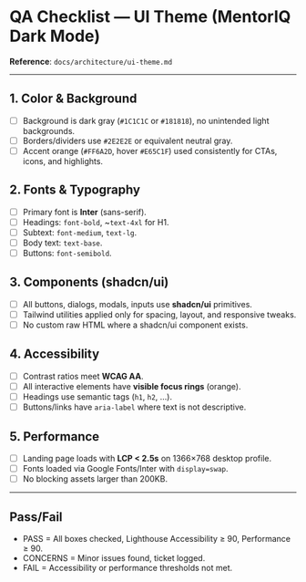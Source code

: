 # QA Checklist — UI Theme (MentorIQ Dark Mode)

**Reference**: `docs/architecture/ui-theme.md`

---

## 1. Color & Background
- [ ] Background is dark gray (`#1C1C1C` or `#181818`), no unintended light backgrounds.
- [ ] Borders/dividers use `#2E2E2E` or equivalent neutral gray.
- [ ] Accent orange (`#FF6A2D`, hover `#E65C1F`) used consistently for CTAs, icons, and highlights.

## 2. Fonts & Typography
- [ ] Primary font is **Inter** (sans-serif).  
- [ ] Headings: `font-bold`, ~`text-4xl` for H1.  
- [ ] Subtext: `font-medium`, `text-lg`.  
- [ ] Body text: `text-base`.  
- [ ] Buttons: `font-semibold`.

## 3. Components (shadcn/ui)
- [ ] All buttons, dialogs, modals, inputs use **shadcn/ui** primitives.  
- [ ] Tailwind utilities applied only for spacing, layout, and responsive tweaks.  
- [ ] No custom raw HTML where a shadcn/ui component exists.

## 4. Accessibility
- [ ] Contrast ratios meet **WCAG AA**.  
- [ ] All interactive elements have **visible focus rings** (orange).  
- [ ] Headings use semantic tags (`h1`, `h2`, …).  
- [ ] Buttons/links have `aria-label` where text is not descriptive.

## 5. Performance
- [ ] Landing page loads with **LCP < 2.5s** on 1366×768 desktop profile.  
- [ ] Fonts loaded via Google Fonts/Inter with `display=swap`.  
- [ ] No blocking assets larger than 200KB.

---

## Pass/Fail
- PASS = All boxes checked, Lighthouse Accessibility ≥ 90, Performance ≥ 90.  
- CONCERNS = Minor issues found, ticket logged.  
- FAIL = Accessibility or performance thresholds not met.
